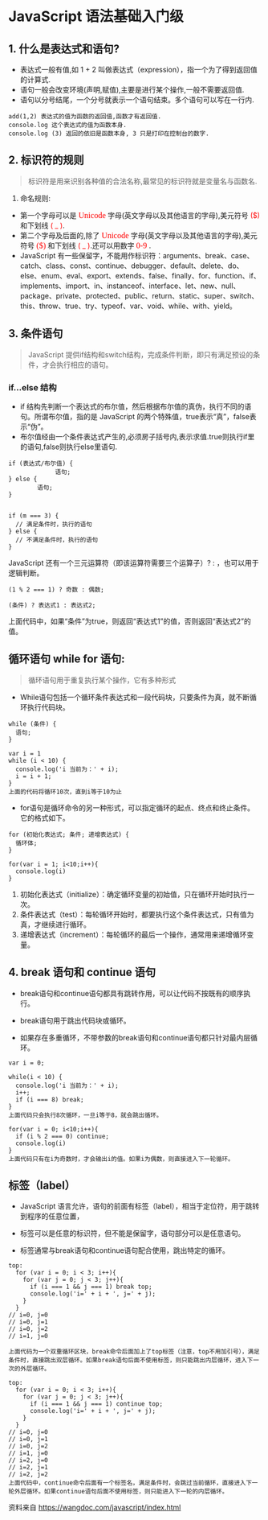 # JavaScript 语法基础入门级

## 1. 什么是表达式和语句?
* 表达式一般有值,如 1 + 2 叫做表达式（expression），指一个为了得到返回值的计算式.
* 语句一般会改变环境(声明,赋值),主要是进行某个操作,一般不需要返回值.
* 语句以分号结尾，一个分号就表示一个语句结束。多个语句可以写在一行内.
```
add(1,2) 表达式的值为函数的返回值,函数才有返回值.
console.log 这个表达式的值为函数本身.
console.log (3) 返回的依旧是函数本身, 3 只是打印在控制台的数字.
```
## 2. 标识符的规则
> 标识符是用来识别各种值的合法名称,最常见的标识符就是变量名与函数名.
1. 命名规则:
* 第一个字母可以是<font color =red size=3 face="黑体"> Unicode </font>字母(英文字母以及其他语言的字母),美元符号<font color =red> ($) </font>和下划线<font color =red> ( _ )</font>.
* 第二个字母及后面的,除了<font color =red size=3 face="黑体"> Unicode </font>字母(英文字母以及其他语言的字母),美元符号<font color =red size=3 face="黑体"> ($) </font>和下划线<font color =red> ( _ )</font>.还可以用数字 <font color=red size=3 face="黑体"> 0-9 </font>.
* JavaScript 有一些保留字，不能用作标识符：arguments、break、case、catch、class、const、continue、debugger、default、delete、do、else、enum、eval、export、extends、false、finally、for、function、if、implements、import、in、instanceof、interface、let、new、null、package、private、protected、public、return、static、super、switch、this、throw、true、try、typeof、var、void、while、with、yield。

## 3. 条件语句 
> JavaScript 提供if结构和switch结构，完成条件判断，即只有满足预设的条件，才会执行相应的语句。  
  
###  if...else 结构
* if 结构先判断一个表达式的布尔值，然后根据布尔值的真伪，执行不同的语句。所谓布尔值，指的是 JavaScript 的两个特殊值，true表示“真”，false表示“伪”。
* 布尔值经由一个条件表达式产生的,必须房子括号内,表示求值.true则执行if里的语句,false则执行else里语句.
```
if (表达式/布尔值) {
             语句;
} else {
        语句;
}
 

if (m === 3) {
  // 满足条件时，执行的语句
} else {
  // 不满足条件时，执行的语句
}
```
JavaScript 还有一个三元运算符（即该运算符需要三个运算子）? : ，也可以用于逻辑判断。
```
(1 % 2 === 1) ? 奇数 : 偶数;

(条件) ? 表达式1 : 表达式2;
```


上面代码中，如果“条件”为true，则返回“表达式1”的值，否则返回“表达式2”的值。
## 循环语句 while for 语句:
> 循环语句用于重复执行某个操作，它有多种形式
   * While语句包括一个循环条件表达式和一段代码块，只要条件为真，就不断循环执行代码块。
```
while (条件) {
  语句;
}

var i = 1
while (i < 10) {
  console.log('i 当前为：' + i);
  i = i + 1;
}
上面的代码将循环10次，直到i等于10为止

```
* for语句是循环命令的另一种形式，可以指定循环的起点、终点和终止条件。它的格式如下。
```
for (初始化表达式; 条件; 递增表达式) {
  循环体;
}

for(var i = 1; i<10;i++){
  console.log(i)
}
```

1. 初始化表达式（initialize）：确定循环变量的初始值，只在循环开始时执行一次。
2. 条件表达式（test）：每轮循环开始时，都要执行这个条件表达式，只有值为真，才继续进行循环。
3. 递增表达式（increment）：每轮循环的最后一个操作，通常用来递增循环变量。

## 4. break 语句和 continue 语句
* break语句和continue语句都具有跳转作用，可以让代码不按既有的顺序执行。

* break语句用于跳出代码块或循环。
  
* 如果存在多重循环，不带参数的break语句和continue语句都只针对最内层循环。

```
var i = 0;

while(i < 10) {
  console.log('i 当前为：' + i);
  i++;
  if (i === 8) break;
}
上面代码只会执行8次循环，一旦i等于8，就会跳出循环。
```
```
for(var i = 0; i<10;i++){
  if (i % 2 === 0) continue;
  console.log(i)
}
上面代码只有在i为奇数时，才会输出i的值。如果i为偶数，则直接进入下一轮循环。
```
## 标签（label）
* JavaScript 语言允许，语句的前面有标签（label），相当于定位符，用于跳转到程序的任意位置，

* 标签可以是任意的标识符，但不能是保留字，语句部分可以是任意语句。

* 标签通常与break语句和continue语句配合使用，跳出特定的循环。
```
top:
  for (var i = 0; i < 3; i++){
    for (var j = 0; j < 3; j++){
      if (i === 1 && j === 1) break top;
      console.log('i=' + i + ', j=' + j);
    }
  }
// i=0, j=0
// i=0, j=1
// i=0, j=2
// i=1, j=0

上面代码为一个双重循环区块，break命令后面加上了top标签（注意，top不用加引号），满足条件时，直接跳出双层循环。如果break语句后面不使用标签，则只能跳出内层循环，进入下一次的外层循环。
```
```
top:
  for (var i = 0; i < 3; i++){
    for (var j = 0; j < 3; j++){
      if (i === 1 && j === 1) continue top;
      console.log('i=' + i + ', j=' + j);
    }
  }
// i=0, j=0
// i=0, j=1
// i=0, j=2
// i=1, j=0
// i=2, j=0
// i=2, j=1
// i=2, j=2
上面代码中，continue命令后面有一个标签名，满足条件时，会跳过当前循环，直接进入下一轮外层循环。如果continue语句后面不使用标签，则只能进入下一轮的内层循环。
```
资料来自 https://wangdoc.com/javascript/index.html
